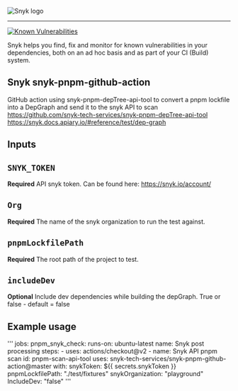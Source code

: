 ![Snyk logo](https://snyk.io/style/asset/logo/snyk-print.svg)

***

[![Known Vulnerabilities](https://snyk.io/test/github/snyk-tech-services/snyk-pnpm-github-action/badge.svg)](https://snyk.io/test/github/snyk-tech-services/snyk-pnpm-github-action)

Snyk helps you find, fix and monitor for known vulnerabilities in your dependencies, both on an ad hoc basis and as part of your CI (Build) system.

## Snyk snyk-pnpm-github-action
GitHub action using snyk-pnpm-depTree-api-tool to convert a pnpm lockfile into a DepGraph and send it to the snyk API to scan
https://github.com/snyk-tech-services/snyk-pnpm-depTree-api-tool
https://snyk.docs.apiary.io/#reference/test/dep-graph



## Inputs

## `SNYK_TOKEN`
**Required** API snyk token. Can be found here: https://snyk.io/account/

## `Org`
**Required** The name of the snyk organization to run the test against.

## `pnpmLockfilePath`
**Required** The root path of the project to test.

## `includeDev`
**Optional** Include dev dependencies while building the depGraph. True or false - default = false

## Example usage

'''
jobs:
  pnpm_snyk_check:
    runs-on: ubuntu-latest
    name: Snyk post processing
    steps:
      - uses: actions/checkout@v2
      - name: Snyk API pnpm scan
        id: pnpm-scan-api-tool
        uses: snyk-tech-services/snyk-pnpm-github-action@master
        with:
          snykToken: ${{ secrets.snykToken }}
          pnpmLockfilePath: "./test/fixtures"
          snykOrganization: "playground"
          IncludeDev: "false"
'''
